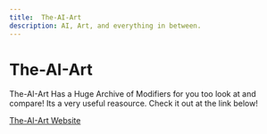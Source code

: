 ```yaml
---
title:  The-AI-Art
description: AI, Art, and everything in between.
---
```

# The-AI-Art

The-AI-Art Has a Huge Archive of Modifiers for you too look at and compare! Its a very useful reasource. Check it out at the link below!

[The-AI-Art Website](https://www.the-ai-art.com/)